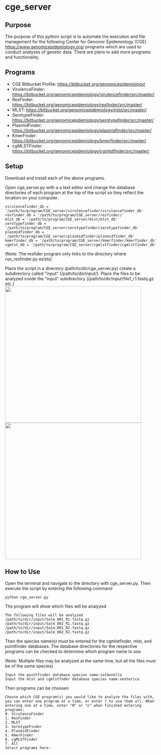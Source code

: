 # cge_server

## Purpose
The purpose of this python script is to automate the execution and file management for the following Center for Genomic Epidemiology (CGE) https://www.genomicepidemiology.org/ programs which are used to conduct analyses of genetic data.
There are plans to add more programs and functionality.

## Programs
* CGE Bitbucket Profile: https://bitbucket.org/genomicepidemiology/
* VirulenceFinder: https://bitbucket.org/genomicepidemiology/virulencefinder/src/master/
* ResFinder: https://bitbucket.org/genomicepidemiology/resfinder/src/master/
* MLST: https://bitbucket.org/genomicepidemiology/mlst/src/master/
* SerotypeFinder: https://bitbucket.org/genomicepidemiology/serotypefinder/src/master/
* PlasmidFinder: https://bitbucket.org/genomicepidemiology/plasmidfinder/src/master/
* KmerFinder: https://bitbucket.org/genomicepidemiology/kmerfinder/src/master/
* cgMLSTFinder: https://bitbucket.org/genomicepidemiology/cgmlstfinder/src/master/

## Setup
Download and install each of the above programs.

Open cge_server.py with a a text editor and change the database directories of each program at the top of the script so they reflect the location on your computer.
```
virulencefinder_db = '/path/to/program/CGE_server/virulencefinder/virulencefinder_db'
resfinder_db = '/path/to/program/CGE_server/resfinder/'
mlst_db = '/path/to/program/CGE_server/mlst/mlst_db'
serotypefinder_db = '/path/to/program/CGE_server/serotypefinder/serotypefinder_db'
plasmidfinder_db = '/path/to/program/CGE_server/plasmidfinder/plasmidfinder_db'
kmerfinder_db = '/path/to/program/CGE_server/kmerfinder/kmerfinder_db'
cgmlst_db = '/path/to/program/CGE_server/cgmlstfinder/cgmlstfinder_db'
```
(Note: The resfider program only links to the directory where run_resfinder.py exists)

Place the script in a directory (path/to/dir/cge_server.py) create a subdirectory called "input" (/path/to/dir/input/).
Place the files to be analyzed inside the "input" subdirectory (/path/to/dir/input/file1_r1.fastq.gz etc.)
<br />
<img src="https://user-images.githubusercontent.com/96196923/146848038-7d549c37-1b27-4917-a2ea-fcc51e3556ce.png" width="450">
<img src="https://user-images.githubusercontent.com/96196923/146848056-1bdb6ea6-fd3a-4544-b037-bf4dfe16255e.png" width="450">

## How to Use
Open the terminal and navigate to the directory with cge_server.py.
Then execute the script by entering the following command
```
python cge_server.py
```
The program will show which files will be analyzed
```
The following files will be analyzed
/path/to/dir/input/Salm_001_R1.fastq.gz
/path/to/dir/input/Salm_002_R1.fastq.gz
/path/to/dir/input/Salm_001_R2.fastq.gz
/path/to/dir/input/Salm_002_R2.fastq.gz
```
Then the species name(s) must be entered for the cgmlstfinder, mlst, and pointfinder databases. The database directories for the respective programs can be checked to determine which program name to use.

(Note: Multiple files may be analyzed at the same time, but all the files must be of the same species)
```
Input the pointfinder database species name:salmonella
Input the mlst and cgmlstfnder database species name:senterica
```
Then programs can be choosen
```
Choose which CGE program(s) you would like to analyze the files with, you can enter one program at a time, or enter 7 to use them all. When entering one at a time, enter "N" or "n" when finished entering programs:
0. VirulenceFinder
1. ResFinder
2. MLST
3. SerotypeFinder
4. PlasmidFinder
5. KmerFinder
6. cgMLSTFinder
7. All
Select programs here:
```
